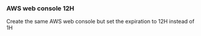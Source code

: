 ### AWS web console 12H
Create the same AWS web console but set the expiration to 12H  instead of 1H


